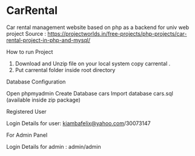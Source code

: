# CarRental
Car rental management website based on php as a backend for univ web project
Source : https://projectworlds.in/free-projects/php-projects/car-rental-project-in-php-and-mysql/

How to run Project

1. Download and Unzip file on your local system copy carrental .
2. Put carrental folder inside root directory

Database Configuration

Open phpmyadmin
Create Database cars
Import database cars.sql (available inside zip package)

Registered User

Login Details for user: kiambafelix@yahoo.com/30073147

For Admin Panel

Login Details for admin : admin/admin
